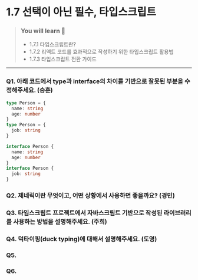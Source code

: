 # 1.7 선택이 아닌 필수, 타입스크립트

> ### You will learn 🤔
>- 1.7.1 타입스크립트란?
>- 1.7.2 리액트 코드를 효과적으로 작성하기 위한 타입스크립트 활용법
>- 1.7.3 타입스크립트 전환 가이드

---

### Q1. 아래 코드에서 type과 interface의 차이를 기반으로 잘못된 부분을 수정해주세요. (승훈)
```typescript
type Person = {
  name: string
  age: number
}
type Person = {
  job: string 
}

interface Person {
  name: string
  age: number
} 
interface Person {
  job: string
}
```

### Q2. 제네릭이란 무엇이고, 어떤 상황에서 사용하면 좋을까요? (경민)

### Q3. 타입스크립트 프로젝트에서 자바스크립트 기반으로 작성된 라이브러리를 사용하는 방법을 설명해주세요. (주희)

### Q4. 덕타이핑(duck typing)에 대해서 설명해주세요. (도영)

### Q5. 

### Q6. 
